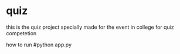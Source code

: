 # quiz
this is the quiz project specially made for the event in college for quiz competetion 

how to run 
#python app.py
